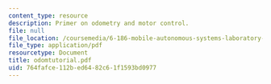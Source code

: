 ```yaml
---
content_type: resource
description: Primer on odometry and motor control.
file: null
file_location: /coursemedia/6-186-mobile-autonomous-systems-laboratory-january-iap-2005/764fafce112bed6482c61f1593bd0977_odomtutorial.pdf
file_type: application/pdf
resourcetype: Document
title: odomtutorial.pdf
uid: 764fafce-112b-ed64-82c6-1f1593bd0977
---
```

